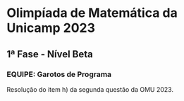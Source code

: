 # Olimpíada de Matemática da Unicamp 2023
## 1ª Fase - Nível Beta
### EQUIPE: Garotos de Programa

Resolução do item h) da segunda questão da OMU 2023.

